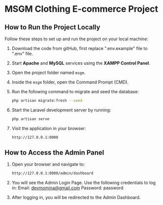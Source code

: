 # MSGM Clothing E-commerce Project

##  How to Run the Project Locally

Follow these steps to set up and run the project on your local machine:

1. Download the code from gitHub, first replace ".env.example" file to ".env" file.
2. Start **Apache** and **MySQL** services using the **XAMPP Control Panel**.
3. Open the project folder named `msgm`.
4. Inside the `msgm` folder, open the Command Prompt (CMD).
5. Run the following command to migrate and seed the database:

   ```bash
   php artisan migrate:fresh --seed
6. Start the Laravel development server by running:
    ```bash
    php artisan serve
7. Visit the application in your browser:
    ```bash
    http://127.0.0.1:8000
    
## How to Access the Admin Panel

1. Open your browser and navigate to:
   ```bash
   http://127.0.0.1:8000/admin/dashboard
2. You will see the Admin Login Page. Use the following credentials to log in:
        Email: devmomina@gmail.com
        Password: password

3. After logging in, you will be redirected to the Admin Dashboard.


